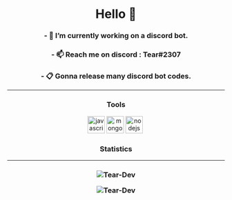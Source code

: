 <h1 align="center">Hello 👋</h1>

<h3 align="center">- 🔭 I’m currently working on <b>a discord bot.</b></h3>
<h3 align="center">- 📫 Reach me on discord : Tear#2307</h3>
<h3 align="center">- 📋 Gonna release many discord bot codes.</h3>

<hr>
<h3 align="center">Tools</h3>
<p align="center"><img src="https://devicons.github.io/devicon/devicon.git/icons/javascript/javascript-original.svg" alt="javascript" width="40" height="40"/> <img src="https://devicons.github.io/devicon/devicon.git/icons/mongodb/mongodb-original-wordmark.svg" alt="mongodb" width="40" height="40"/> <img src="https://devicons.github.io/devicon/devicon.git/icons/nodejs/nodejs-original-wordmark.svg" alt="nodejs" width="40" height="40"/> <img>

<h3 align="center">Statistics</h3>
<hr>

<h3 align="center">
  
![Tear-Dev](https://github-readme-stats.vercel.app/api?username=Tear-Dev&show_icons=true&theme=tokyonight&layout=compact?hide["issues"])

![Tear-Dev](https://github-readme-stats.vercel.app/api/top-langs?username=Tear-Dev&show_icons=true&theme=tokyonight&layout=compact)
</h3>
